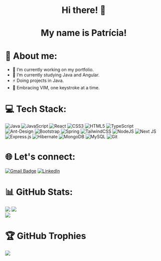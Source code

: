<p align="center">
  <h1 align="center">  Hi there! 👋</h1>
  <h1 align="center">  My name is Patrícia!</h1> 
</p>

# 💫 About me:
- 🔭 I’m currently working on my portfolio.
- 🌱 I’m currently studying Java and Angular.
- ⚡ Doing projects in Java.
- 🚀 Embracing VIM, one keystroke at a time. 

# 💻 Tech Stack:
![Java](https://img.shields.io/badge/java-%23ED8B00.svg?style=plastic&logo=openjdk&logoColor=white) ![JavaScript](https://img.shields.io/badge/javascript-%23323330.svg?style=plastic&logo=javascript&logoColor=%23F7DF1E) ![React](https://img.shields.io/badge/react-%2320232a.svg?style=plastic&logo=react&logoColor=%2361DAFB) ![CSS3](https://img.shields.io/badge/css3-%231572B6.svg?style=plastic&logo=css3&logoColor=white) ![HTML5](https://img.shields.io/badge/html5-%23E34F26.svg?style=plastic&logo=html5&logoColor=white) ![TypeScript](https://img.shields.io/badge/typescript-%23007ACC.svg?style=plastic&logo=typescript&logoColor=white) ![Ant-Design](https://img.shields.io/badge/-AntDesign-%230170FE?style=plastic&logo=ant-design&logoColor=white) ![Bootstrap](https://img.shields.io/badge/bootstrap-%238511FA.svg?style=plastic&logo=bootstrap&logoColor=white) ![Spring](https://img.shields.io/badge/spring-%236DB33F.svg?style=plastic&logo=spring&logoColor=white) ![TailwindCSS](https://img.shields.io/badge/tailwindcss-%2338B2AC.svg?style=plastic&logo=tailwind-css&logoColor=white) ![NodeJS](https://img.shields.io/badge/node.js-6DA55F?style=plastic&logo=node.js&logoColor=white) ![Next JS](https://img.shields.io/badge/Next-black?style=plastic&logo=next.js&logoColor=white) ![Express.js](https://img.shields.io/badge/express.js-%23404d59.svg?style=plastic&logo=express&logoColor=%2361DAFB) ![Hibernate](https://img.shields.io/badge/Hibernate-59666C?style=plastic&logo=Hibernate&logoColor=white) ![MongoDB](https://img.shields.io/badge/MongoDB-%234ea94b.svg?style=plastic&logo=mongodb&logoColor=white) ![MySQL](https://img.shields.io/badge/mysql-4479A1.svg?style=plastic&logo=mysql&logoColor=white) ![Git](https://img.shields.io/badge/git-%23F05033.svg?style=plastic&logo=git&logoColor=white)

# 🌐 Let's connect:
[![Gmail Badge](https://img.shields.io/badge/-Gmail-c14438?style=flat-square&logo=Gmail&logoColor=white&link=mailto:nada.geral@gmail.com)](mailto:patriciaresende.s92@gmail.com) 
[![LinkedIn](https://img.shields.io/badge/LinkedIn-%230077B5.svg?logo=linkedin&logoColor=white)](https://linkedin.com/in/patr-silva) 

# 📊 GitHub Stats:
![](https://github-readme-stats.vercel.app/api?username=patr-silva&theme=radical&hide_border=true&include_all_commits=true&count_private=true)
![](https://github-readme-streak-stats.herokuapp.com/?user=patr-silva&theme=radical&hide_border=true)<br/> ![](https://github-readme-stats.vercel.app/api/top-langs/?username=patr-silva&theme=radical&hide_border=true&include_all_commits=true&count_private=true&layout=compact)

# 🏆 GitHub Trophies
![](https://github-profile-trophy.vercel.app/?username=patr-silva&theme=radical&no-frame=true&no-bg=false&margin-w=4)

<!-- Proudly created with GPRM ( https://gprm.itsvg.in ) -->
